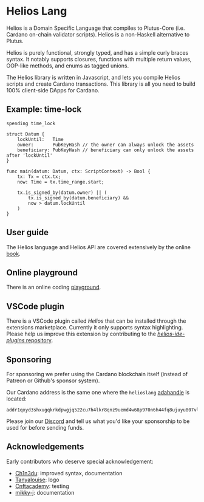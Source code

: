 # Helios Lang

Helios is a Domain Specific Language that compiles to Plutus-Core (i.e. Cardano on-chain validator scripts). Helios is a non-Haskell alternative to Plutus.

Helios is purely functional, strongly typed, and has a simple curly braces syntax. It notably supports closures, functions with multiple return values, OOP-like methods, and enums as tagged unions.

The Helios library is written in Javascript, and lets you compile Helios scripts and create Cardano transactions. This library is all you need to build 100% client-side DApps for Cardano.

## Example: time-lock

```
spending time_lock

struct Datum {
    lockUntil:   Time
    owner:       PubKeyHash // the owner can always unlock the assets
    beneficiary: PubKeyHash // beneficiary can only unlock the assets after 'lockUntil'
}

func main(datum: Datum, ctx: ScriptContext) -> Bool {
    tx: Tx = ctx.tx;
    now: Time = tx.time_range.start;

    tx.is_signed_by(datum.owner) || (
        tx.is_signed_by(datum.beneficiary) &&
        now > datum.lockUntil
    )
}
```

## User guide

The Helios language and Helios API are covered extensively by the online [book](https://www.hyperion-bt.org/helios-book).

## Online playground

There is an online coding [playground](https://www.hyperion-bt.org/helios-playground?share=bd071424ebb752c3bbb2e2e45074c195).

## VSCode plugin

There is a VSCode plugin called *Helios* that can be installed through the extensions marketplace. Currently it only supports syntax highlighting. Please help us improve this extension by contributing to the [*helios-ide-plugins* repository](https://github.com/hyperion-bt/helios-ide-plugins).

## Sponsoring

For sponsoring we prefer using the Cardano blockchain itself (instead of Patreon or Github's sponsor system).

Our Cardano address is the same one where the `helioslang` [adahandle](https://adahandle.com/) is located:

```
addr1qxyd3shxugqkrkdpwgjq522cu7h4lkr8qnz9uemd4w68p970n6h44fq8ujuyu807vll9atjpc8z6zl0pyv6n2neezysqv5rjvd
```

Please join our [Discord](https://discord.gg/XTwPrvB25q) and tell us what you'd like your sponsorship to be used for before sending funds.

## Acknowledgements

Early contributors who deserve special acknowledgement:

* [Ch1n3du](https://github.com/Ch1n3du): improved syntax, documentation
* [Tanyalouise](https://github.com/tanthehack): logo
* [Cnftacademy](https://cnftacademy.com/): testing
* [mikky-j](https://github.com/mikky-j): documentation
